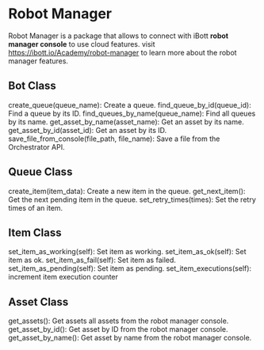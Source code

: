 # Robot Manager

Robot Manager is a package that allows to connect with iBott **robot manager console** to use cloud features.
visit https://ibott.io/Academy/robot-manager to learn more about the robot manager features.


## Bot Class

create_queue(queue_name): Create a queue.
find_queue_by_id(queue_id): Find a queue by its ID.
find_queues_by_name(queue_name): Find all queues by its name.
get_asset_by_name(asset_name): Get an asset by its name.
get_asset_by_id(asset_id): Get an asset by its ID.
save_file_from_console(file_path, file_name): Save a file from the Orchestrator API.

## Queue Class

create_item(item_data): Create a new item in the queue.
get_next_item(): Get the next pending item in the queue.
set_retry_times(times): Set the retry times of an item.

## Item Class

set_item_as_working(self): Set item as working.
set_item_as_ok(self): Set item as ok.
set_item_as_fail(self): Set item as failed.
set_item_as_pending(self): Set item as pending.
set_item_executions(self): increment item execution counter
## Asset Class

get_assets(): Get assets all assets from the robot manager console.
get_asset_by_id(): Get asset by ID from the robot manager console. 
get_asset_by_name(): Get asset by name from the robot manager console.